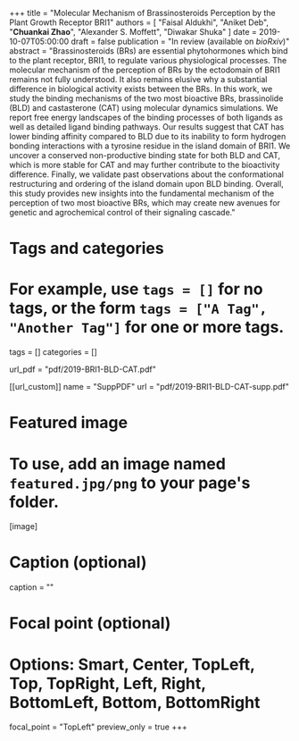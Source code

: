 +++
title = "Molecular Mechanism of Brassinosteroids Perception by the Plant Growth Receptor BRI1"
authors = [ "Faisal Aldukhi", "Aniket Deb", "**Chuankai Zhao**", "Alexander S. Moffett", "Diwakar Shuka" ]
date = 2019-10-07T05:00:00
draft = false
publication = "In review (available on *bioRxiv*)"
abstract    = "Brassinosteroids (BRs) are essential phytohormones which bind to the plant receptor, BRI1, to regulate various physiological processes. The molecular mechanism of the perception of BRs by the ectodomain of BRI1 remains not fully understood. It also remains elusive why a substantial difference in biological activity exists between the BRs. In this work, we study the binding mechanisms of the two most bioactive BRs, brassinolide (BLD) and castasterone (CAT) using molecular dynamics simulations. We report free energy landscapes of the binding processes of both ligands as well as detailed ligand binding pathways. Our results suggest that CAT has lower binding affinity compared to BLD due to its inability to form hydrogen bonding interactions with a tyrosine residue in the island domain of BRI1. We uncover a conserved non-productive binding state for both BLD and CAT, which is more stable for CAT and may further contribute to the bioactivity difference. Finally, we validate past observations about the conformational restructuring and ordering of the island domain upon BLD binding. Overall, this study provides new insights into the fundamental mechanism of the perception of two most bioactive BRs, which may create new avenues for genetic and agrochemical control of their signaling cascade."

# Tags and categories
# For example, use `tags = []` for no tags, or the form `tags = ["A Tag", "Another Tag"]` for one or more tags.
tags = []
categories = []

url_pdf = "pdf/2019-BRI1-BLD-CAT.pdf"

[[url_custom]]
  name = "SuppPDF"
  url  = "pdf/2019-BRI1-BLD-CAT-supp.pdf"

# Featured image
# To use, add an image named `featured.jpg/png` to your page's folder. 
[image]
  # Caption (optional)
  caption = ""

  # Focal point (optional)
  # Options: Smart, Center, TopLeft, Top, TopRight, Left, Right, BottomLeft, Bottom, BottomRight
  focal_point = "TopLeft"
  preview_only = true
+++

